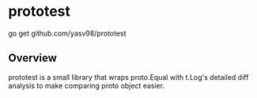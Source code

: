 # prototest
go get github.com/yasv98/prototest

## Overview
prototest is a small library that wraps proto.Equal with t.Log's detailed diff analysis to make comparing proto object easier.
